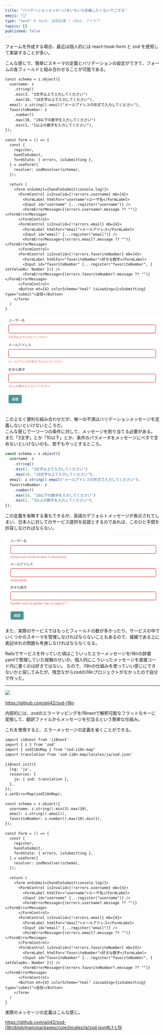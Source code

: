 ```yaml
---
title: "バリデーションメッセージをいちいち定義したくないでござる"
emoji: "💭"
type: "tech" # tech: 技術記事 / idea: アイデア
topics: []
published: false
---
```


フォームを作成する場合、最近は個人的には react-hook-form と zod を使用して実装することが多い。

こんな感じで、簡単にスキーマの定義とバリデーションの設定ができて、フォームの各フィールドと組み合わせることが可能である。

```tsx
const schema = z.object({
  username: z
    .string()
    .min(3, "3文字以上で入力してください")
    .max(10, "10文字以上で入力してください"),
  email: z.string().email("メールアドレスの形式で入力してください"),
  favoriteNumber: z
    .number()
    .max(10, "10以下の数字を入力してください")
    .min(1, "1以上の数字を入力してください"),
});

const Form = () => {
  const {
    register,
    handleSubmit,
    formState: { errors, isSubmitting },
  } = useForm({
    resolver: zodResolver(schema),
  });
  
  return (
    <form onSubmit={handleSubmit(console.log)}>
      <FormControl isInvalid={!!errors.username} mb={4}>
        <FormLabel htmlFor="username">ユーザ名</FormLabel>
        <Input id="username" {...register("username")} />
        <FormErrorMessage>{(errors.username?.message ?? "")}</FormErrorMessage>
      </FormControl>
      <FormControl isInvalid={!!errors.email} mb={4}>
        <FormLabel htmlFor="email">メールアドレス</FormLabel>
        <Input id="email" {...register("email")} />
        <FormErrorMessage>{(errors.email?.message ?? "")}</FormErrorMessage>
      </FormControl>
      <FormControl isInvalid={!!errors.favoriteNumber} mb={4}>
        <FormLabel htmlFor="favoriteNumber">好きな数字</FormLabel>
        <Input id="favoriteNumber" {...register("favoriteNumber", { setValueAs: Number })} />
        <FormErrorMessage>{(errors.favoriteNumber?.message ?? "")}</FormErrorMessage>
      </FormControl>
      <Button mt={4} colorScheme="teal" isLoading={isSubmitting} type="submit">送信</Button>
    </form>
  )
}
```

![](/images/zod-form.png)

この上なく便利な組み合わせだが、唯一の不満はバリデーションメッセージを定義しないといけないところだ。  
こんな感じで一つ一つの条件に対して、メッセージを割り当てる必要がある。  
また「3文字」とか「10以下」とか、条件のパラメータをメッセージにベタで含めないといけないのも、若干もやっとするところ。

```ts
const schema = z.object({
  username: z
    .string()
    .min(3, "3文字以上で入力してください")
    .max(10, "10文字以上で入力してください"),
  email: z.string().email("メールアドレスの形式で入力してください"),
  favoriteNumber: z
    .number()
    .max(10, "10以下の数字を入力してください")
    .min(1, "1以上の数字を入力してください"),
});
```

この定義を省略する事もできるが、英語のデフォルトメッセージが表示されてしまい、日本人に対してのサービス提供を前提とするのであれば、このひと手間を許容しなければならない。

![](/images/zod-form-default.png)

また、実際のサービスではもっとフィールドの数が多かったり、サービスの中でいくつかのスキーマを管理しなければならないこともあるので、複雑である上に表記ゆれの問題も考慮しなければならなくなる。

Railsでサービスを作っていた頃はこういったエラーメッセージをi18nの辞書yamlで管理していた経験のせいか、個人的にこういったメッセージを直接コード内に書くのは好きではない。
なので、i18nの仕組みを使っていい感じにできないかと探してみたが、残念ながらzodのi18nプロジェクトがなかったので自分で作った。

---

![](https://raw.githubusercontent.com/aiji42/zod-i18n/main/images/hero.png)

https://github.com/aiji42/zod-i18n

内部的には、zodのエラーマッピングをi18nextで解釈可能なフラットなキーに変換して、翻訳ファイルからメッセージを引当るという簡単な仕組み。


これを使用すると、エラーメッセージの定義を省くことができる。
```tsx
import i18next from 'i18next'
import { z } from 'zod'
import { zodI18nMap } from "zod-i18n-map"
import translation from 'zod-i18n-map/locales/ja/zod.json'

i18next.init({
  lng: 'ja',
  resources: {
    ja: { zod: translation },
  },
});
z.setErrorMap(zodI18nMap);

const schema = z.object({
  username: z.string().min(3).max(10),
  email: z.string().email(),
  favoriteNumber: z.number().max(10).min(1),
});

const Form = () => {
  const {
    register,
    handleSubmit,
    formState: { errors, isSubmitting },
  } = useForm({
    resolver: zodResolver(schema),
  });
  
  return (
    <form onSubmit={handleSubmit(console.log)}>
      <FormControl isInvalid={!!errors.username} mb={4}>
        <FormLabel htmlFor="username">ユーザ名</FormLabel>
        <Input id="username" {...register("username")} />
        <FormErrorMessage>{(errors.username?.message ?? "")}</FormErrorMessage>
      </FormControl>
      <FormControl isInvalid={!!errors.email} mb={4}>
        <FormLabel htmlFor="email">メールアドレス</FormLabel>
        <Input id="email" {...register("email")} />
        <FormErrorMessage>{(errors.email?.message ?? "")}</FormErrorMessage>
      </FormControl>
      <FormControl isInvalid={!!errors.favoriteNumber} mb={4}>
        <FormLabel htmlFor="favoriteNumber">好きな数字</FormLabel>
        <Input id="favoriteNumber" {...register("favoriteNumber", { setValueAs: Number })} />
        <FormErrorMessage>{(errors.favoriteNumber?.message ?? "")}</FormErrorMessage>
      </FormControl>
      <Button mt={4} colorScheme="teal" isLoading={isSubmitting} type="submit">送信</Button>
    </form>
  )
}
```

実際のメッセージの定義はこんな感じ。

https://github.com/aiji42/zod-i18n/blob/main/packages/core/locales/ja/zod.json#L1-L19